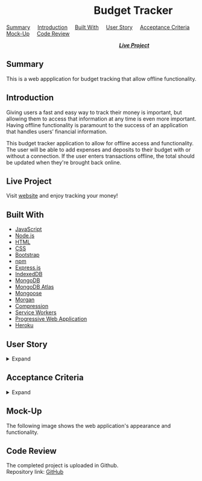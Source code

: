 #  &nbsp; &nbsp; &nbsp; &nbsp; &nbsp; &nbsp; &nbsp; &nbsp; &nbsp; &nbsp; &nbsp; &nbsp; &nbsp; &nbsp; &nbsp; &nbsp; &nbsp; &nbsp;Budget Tracker

[Summary](#Summary) &nbsp; &nbsp; [Introduction](#Introduction) &nbsp; &nbsp; [Built With](#Built-With) &nbsp; &nbsp; [User Story](#User-Story) &nbsp; &nbsp; [Acceptance Criteria](#Acceptance-Criteria) &nbsp; &nbsp; [Mock-Up](#Mock-up) &nbsp; &nbsp; [Code Review](#Code-Review)   

 &nbsp; &nbsp; &nbsp; &nbsp; &nbsp; &nbsp; &nbsp; &nbsp; &nbsp; &nbsp; &nbsp; &nbsp; &nbsp; &nbsp; &nbsp; &nbsp; &nbsp; &nbsp; &nbsp; &nbsp;  &nbsp; &nbsp; &nbsp; &nbsp; &nbsp; &nbsp; &nbsp; &nbsp; &nbsp; &nbsp; &nbsp; &nbsp; &nbsp; &nbsp; &nbsp; &nbsp; &nbsp; &nbsp; [***Live Project***](#Live-Project)

 ## Summary
 This is a web appplication for budget tracking that allow offline functionality.

 ## Introduction
 Giving users a fast and easy way to track their money is important, but allowing them to access that information at any time is even more important. Having offline functionality is paramount to the success of an application that handles users’ financial information.  

 This budget tracker application to allow for offline access and functionality. The user will be able to add expenses and deposits to their budget with or without a connection. If the user enters transactions offline, the total should be updated when they're brought back online. 

## Live Project
Visit [website](https://sleepy-meadow-11337.herokuapp.com/) and enjoy tracking your money!

## Built With
* [JavaScript](https://www.javascript.com/)
* [Node.js](https://nodejs.org/en/)
* [HTML](https://developer.mozilla.org/en-US/docs/Web/HTML)
* [CSS](https://developer.mozilla.org/en-US/docs/Web/CSS)
* [Bootstrap](https://getbootstrap.com/)
* [npm](https://www.npmjs.com/)
* [Express.js](https://expressjs.com/)
* [IndexedDB](https://developer.mozilla.org/en-US/docs/Web/API/IndexedDB_API)
* [MongoDB](https://www.mongodb.com/2)
* [MongoDB Atlas](https://www.mongodb.com/cloud/atlas)
* [Mongoose](https://mongoosejs.com/)
* [Morgan](https://www.npmjs.com/package/morgan)
* [Compression](https://www.npmjs.com/package/compression)
* [Service Workers](https://developers.google.com/web/fundamentals/primers/service-workers)
* [Progressive Web Application](https://developer.mozilla.org/en-US/docs/Web/Progressive_web_apps)
* [Heroku](https://www.heroku.com/)
    

 ## User Story
<details>
<summary>Expand</summary>  
        
        AS AN avid traveler  
        I WANT to be able to track my withdrawals and deposits with or without a data/internet connection  
        SO THAT my account balance is accurate when I am traveling 
    
</details>

## Acceptance Criteria
<details>
<summary>Expand</summary>
        
        GIVEN a budget tracker without an internet connection  
        WHEN the user inputs an expense or deposit  
        THEN they will receive a notification that they have added an expense or deposit  
        WHEN the user reestablishes an internet connection  
        THEN the deposits or expenses added while they were offline are added to their transaction history and their totals are updated  
</details>

## Mock-Up
The following image shows the web application's appearance and functionality.

## Code Review
The completed project is uploaded in Github.  
Repository link:  [GitHub](https://github.com/rosefrancis-tech/budget-tracker)